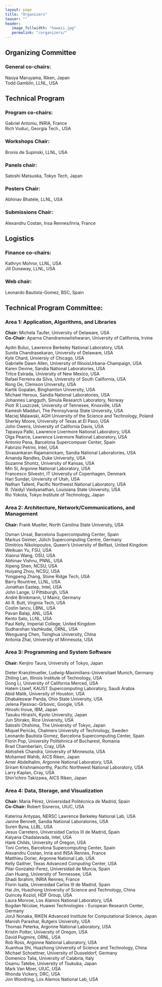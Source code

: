 ```yaml
---
layout: page
title: "Organizers"
teaser: ""
header:
   image_fullwidth: "hawaii.jpg"
   permalink: "/organizers/"
---
```



<h2>Organizing Committee</h2>

<h3>General co-chairs: </h3>

Naoya Maruyama, Riken, Japan<br>
Todd Gamblin, LLNL, USA

<h2>Technical Program</h2>

<h3>Program co-chairs: </h3>

Gabriel Antoniu, INRIA, France<br>
Rich Vuduc, Georgia Tech., USA

<h3>Workshops Chair: </h3>

Bronis de Supinski, LLNL, USA

<h3>Panels chair: </h3>

Satoshi Matsuoka, Tokyo Tech, Japan

<h3>Posters Chair: </h3>

Abhinav Bhatele, LLNL, USA

<h3>Submissions Chair: </h3>

Alexandru Costan, Insa Rennes/Inria, France


<h2>Logistics</h2>

<h3>Finance co-chairs: </h3>

Kathryn Mohror, LLNL, USA<br>
Jill Dunaway, LLNL, USA

<h3>Web chair: </h3>

Leonardo Bautista-Gomez, BSC, Spain


<h2>Technical Program Committee: </h2>


<h3>Area 1: Application, Algorithms, and Libraries</h3>
<b>Chair:</b> Michela Taufer, University of Delaware, USA<br>
<b>Co-Chair:</b> Aparna Chandramowlishwaran, University of California, Irvine<br>

Aydin Buluc, Lawrence Berkeley National Laboratory, USA<br>
Sunita Chandrasekaran, University of Delaware, USA<br>
Kyle Chard, Unviersiy of Chicago, USA<br>
Gabrielle Dawn Allen, University of IllinoisUrbana-Champaign, USA<br>
Karen Devine, Sandia National Laboratories, USA<br>
Trilce Estrada, University of New Mexico, USA<br>
Rafael Ferreira da Silva, University of South California, USA<br>
Rong Ge, Clemson University, USA<br>
Kartik Gopalan, Binghamton University, USA<br>
Michael Heroux, Sandia National Laboratories, USA<br>
Johannes Langguth, Simula Research Laboratory, Norway<br>
Piotr R Luszczek, University of Tennesee, Knoxville, USA<br>
Kamesh Madduri, The Pennsylvania State University, USA<br>
Maciej Malawski, AGH University of the Science and Technology, Poland<br>
Sherley Moore, University of Texas at El Paso, USA<br>
John Owens, University of California Davis, USA<br>
Tapasya Patki, Lawrence Livermore National Laboratory, USA<br>
Olga Pearce, Lawrence Livermore National Laboratory, USA<br>
Antonio Pena, Barcelona Supercompuer Center, Spain<br>
Fabrizio Petrini, Intel, USA<br>
Sivasankaran Rajamanickam, Sandia National Laboratories, USA<br>
Amanda Randles, Duke University, USA<br>
Suzanne Shontz, University of Kansas, USA<br>
Min Si, Argonne National Laboratory, USA<br>
Francesco Silvestri, IT University of Copenhagen, Denmark<br>
Hari Sundar, Unviersity of Utah, USA<br>
Nathan Tallent, Pacific Northwest National Laboratory, USA<br>
R. (Vaidy) Vaidyanathan, Louisiana State University, USA<br>
Rio Yokota, Tokyo Institute of Technology, Japan<br>


<h3>Area 2: Architecture, Network/Communications, and Management</h3>
<b>Chair:</b> Frank Mueller, North Carolina State University, USA<br>

Osman Unsal, Barcelona Supercomputing Center, Spain<br>
Markus Geimer, Jülich Supercomputing Centre, Germany<br>
Dimitrios Nikolopoulos, Queen’s University of Belfast, United Kingdom<br>
Weikuan Yu, FSU, USA<br>
Xiaorui Wang, OSU, USA<br>
Abhinav Vishnu, PNNL, USA<br>
Xipeng Shen, NCSU, USA<br>
Huiyang Zhou, NCSU, USA<br>
Yongpeng Zhang, Stone Ridge Tech, USA<br>
Barry Rountree, LLNL, USA<br>
Jonathan Eastep, Intel, USA<br>
John Lange, U Pittsburgh, USA<br>
André Brinkmann, U Mainz, Germany<br>
Ali R. Butt, Virginia Tech, USA<br>
Costin Iancu, LBNL, USA<br>
Pavan Balaji, ANL, USA<br>
Kento Sato, LLNL, USA<br>
Paul Kelly, Imperial College, United Kingdom<br>
Sudharshan Vazhkudai, ORNL, USA<br>
Wenguang Chen, Tsinghua University, China<br>
Antonia Zhai, University of Minnesota, USA<br>


<h3>Area 3: Programming and System Software</h3>
<b>Chair:</b> Kenjiro Taura, University of Tokyo, Japan<br>

Dieter Kranzlmueller, Ludwig-Maximilians-Universitaet Munich, Germany<br>
Zhiling Lan, Illinois Institute of Technology, USA<br>
Dong Li, University of California Merced, USA<br>
Hatem Ltaief, KAUST Supercomputing Laboratory, Saudi Arabia<br>
Abid Malik, University of Houston, USA<br>
Dhabaleswar Panda, Ohio State University, USA<br>
Jelena Pjesivac-Grbovic, Google, USA<br>
Hiroshi Inoue, IBM, Japan<br>
Tasuku Hiraishi, Kyoto University, Japan<br>
Jun Shirako, Rice University, USA<br>
Satoshi Ohshima, The University of Tokyo, Japan<br>
Miquel Pericàs, Chalmers University of Technology, Sweden<br>
Leonardo Bautista Gomez, Barcelona Supercomputing Center, Spain<br>
Florin Pop, University Politehnica of Bucharest, Romania<br>
Brad Chamberlain, Cray, USA<br>
Abhishek Chandra, University of Minnesota, USA<br>
Mohamed Wahib, AICS Riken, Japan<br>
Amer Abdelhalim, Argonne National Laboratory, USA<br>
Sriram Krishnamoorthy, Pacific Northwest National Laboratory, USA<br>
Larry Kaplan, Cray, USA<br>
Shin’ichiro Takizawa, AICS Riken, Japan<br>


<h3>Area 4: Data, Storage, and Visualization</h3>
<b>Chair:</b> Maria Pérez, Universidad Politécnica de Madrid, Spain<br>
<b>Co-Chair:</b> Robert Sisneros, UIUC, USA<br>

Katerina Antypas, NERSC Lawrence Berkeley National Lab, USA<br>
Janine Bennett, Sandia National Laboratories, USA<br>
Suren Byna,  LLBL, USA<br>
Jesus Carretero,  Universidad Carlos III de Madrid, Spain<br>
Kalyana Chadalavada,  Intel, USA<br>
Hank Childs,  University of Oregon, USA<br>
Toni Cortes,  Barcelona Supercomputing Center, Spain<br>
Alexandru Costan,  Inria and INSA Rennes, France<br>
Matthieu Dorier,  Argonne National Lab, USA<br>
Kelly Gaither, Texas Advanced Computing Center, USA<br>
Pilar Gonzalez-Ferez,  Universidad de Murcia, Spain<br>
Jian Huang,  University of Tennessee, USA<br>
Shadi Ibrahim,  INRIA Rennes, France<br>
Florin Isaila,  Universidad Carlos III de Madrid, Spain<br>
Hai Jin,  Huazhong University of Science and Technology, China<br>
Quincey Koziol,  HDF Group, USA<br>
Laura Monroe, Los Alamos National Laboratory, USA<br>
Bogdan Nicolae, Huawei Technologies - European Research Center, Germany<br>
JorJi Nonaka, RIKEN Advanced Institute for Computational Science, Japan<br>
Manish Parashar,  Rutgers University, USA<br>
Thomas Peterka,  Argonne National Laboratory, USA<br>
Kristin Potter, University of Oregon, USA<br>
David Pugmire,  ORNL, USA<br>
Rob Ross,  Argonne National Laboratory, USA<br>
Xuanhua Shi,  Huazhong University of Science and Technology, China<br>
Michael Schoettner,  University of Dusseldorf, Germany<br>
Domenico Talia,  University of Calabria, Italy<br>
Osamu Tatebe,  University of Tsukuba, Japan<br>
Mark Van Moer,  UIUC, USA<br>
Rhonda Vickery, DRC, USA<br>
Jon Woodring,  Los Alamos National Lab, USA<br>



